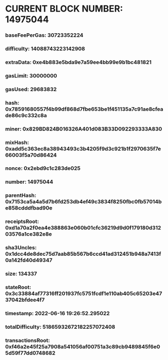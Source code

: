 # CURRENT BLOCK NUMBER: 14975044

### baseFeePerGas: 30723352224
### difficulty: 14088743223142908
### extraData: 0xe4b883e5bda9e7a59ee4bb99e9b1bc481821
### gasLimit: 30000000
### gasUsed: 29683832
### hash: 0x78591680557f4b99df868d7fbe653be1f451135a7c91ae8cfeade86c9c332c8a
### miner: 0x829BD824B016326A401d083B33D092293333A830
### mixHash: 0xadd5c363ec8a38943493c3b4205f9d3c921b1f2970635f7e66003f5a70d86424
### nonce: 0x2ebd9c1c283de025
### number: 14975044
### parentHash: 0x7153ca5a4a5d7b6fd253db4ef49c3834f8250fbc0fb57014be858cdddfbad90e
### receiptsRoot: 0xd1a70a2f0ea4e388863e060b01cfc36219d9d0f179180d31203576a1ce382e8e
### sha3Uncles: 0x1dcc4de8dec75d7aab85b567b6ccd41ad312451b948a7413f0a142fd40d49347
### size: 134337
### stateRoot: 0x3c33884af77316ff201937fc5751fcdf1e110ab405c65203e4737042bfdee4f7
### timestamp: 2022-06-16 19:26:52.295022
### totalDifficulty: 51865932672182257072408
### transactionsRoot: 0xf46a2e45f25a7908a541056af00751a3c89cb9489845f6e05d59f77dd0748682

